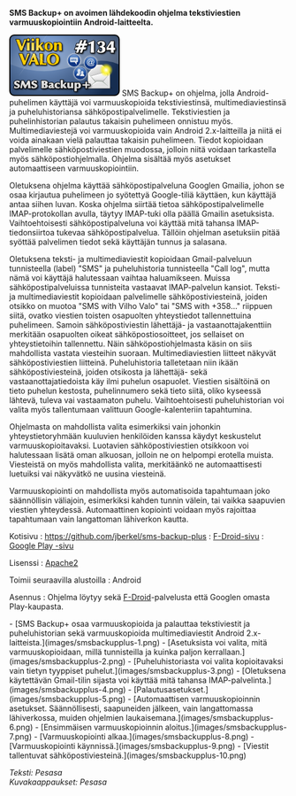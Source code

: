 <!--
Title: 3x30 SMS Backup+ - Viikon VALO #134
Date: 2013/07/21
Pageimage: valo134-smsbackupplus.png
Tags: Android,Viestintä
-->

**SMS Backup+ on avoimen lähdekoodin ohjelma tekstiviestien
varmuuskopiointiin Android-laitteelta.**

![](images/valo134-smsbackupplus.png "fig:valo134-smsbackupplus.png") SMS
Backup+ on ohjelma, jolla Android-puhelimen käyttäjä voi varmuuskopioida
tekstiviestinsä, multimediaviestinsä ja puheluhistoriansa
sähköpostipalvelimelle. Tekstiviestien ja puhelinhistorian palautus
takaisin puhelimeen onnistuu myös. Multimediaviestejä voi
varmuuskopioida vain Android 2.x-laitteilla ja niitä ei voida ainakaan
vielä palauttaa takaisin puhelimeen. Tiedot kopioidaan palvelimelle
sähköpostiviestien muodossa, jolloin niitä voidaan tarkastella myös
sähköpostiohjelmalla. Ohjelma sisältää myös asetukset automaattiseen
varmuuskopiointiin.

Oletuksena ohjelma käyttää sähköpostipalveluna Googlen Gmailia, johon se
osaa kirjautua puhelimeen jo syötettyä Google-tiliä käyttäen, kun
käyttäjä antaa siihen luvan. Koska ohjelma siirtää tietoa
sähköpostipalvelimelle IMAP-protokollan avulla, täytyy IMAP-tuki olla
päällä Gmailin asetuksista. Vaihtoehtoisesti sähköpostipalveluna voi
käyttää mitä tahansa IMAP-tiedonsiirtoa tukevaa sähköpostipalvelua.
Tällöin ohjelman asetuksiin pitää syöttää palvelimen tiedot sekä
käyttäjän tunnus ja salasana.

Oletuksena teksti- ja multimediaviestit kopioidaan Gmail-palveluun
tunnisteella (label) "SMS" ja puheluhistoria tunnisteella "Call log",
mutta nämä voi käyttäjä halutessaan vaihtaa haluamikseen. Muissa
sähköpostipalveluissa tunnisteita vastaavat IMAP-palvelun kansiot.
Teksti- ja multimediaviestit kopioidaan palvelimelle
sähköpostiviesteinä, joiden otsikko on muotoa "SMS with Vilho Valo" tai
"SMS with +358..." riippuen siitä, ovatko viestien toisten osapuolten
yhteystiedot tallennettuina puhelimeen. Samoin sähköpostiviestin
lähettäjä- ja vastaanottajakenttiin merkitään osapuolten oikeat
sähköpostiosoitteet, jos sellaiset on yhteystietoihin tallennettu. Näin
sähköpostiohjelmasta käsin on siis mahdollista vastata viesteihin
suoraan. Multimediaviestien liitteet näkyvät sähköpostiviestien
liitteinä. Puheluhistoria talletetaan niin ikään sähköpostiviesteinä,
joiden otsikosta ja lähettäjä- sekä vastaanottajatiedoista käy ilmi
puhelun osapuolet. Viestien sisältöinä on tieto puhelun kestosta,
puhelinnumero sekä tieto siitä, oliko kyseessä lähtevä, tuleva vai
vastaamaton puhelu. Vaihtoehtoisesti puheluhistorian voi valita myös
tallentumaan valittuun Google-kalenteriin tapahtumina.

Ohjelmasta on mahdollista valita esimerkiksi vain johonkin
yhteystietoryhmään kuuluvien henkilöiden kanssa käydyt keskustelut
varmuuskopioitavaksi. Luotavien sähköpostiviestien otsikkoon voi
halutessaan lisätä oman alkuosan, jolloin ne on helpompi erotella
muista. Viesteistä on myös mahdollista valita, merkitäänkö ne
automaattisesti luetuiksi vai näkyvätkö ne uusina viesteinä.

Varmuuskopiointi on mahdollista myös automatisoida tapahtumaan joko
säännöllisin väliajoin, esimerkiksi kahden tunnin välein, tai vaikka
saapuvien viestien yhteydessä. Automaattinen kopiointi voidaan myös
rajoittaa tapahtumaan vain langattoman lähiverkon kautta.

Kotisivu
:   <https://github.com/jberkel/sms-backup-plus>
:   [F-Droid-sivu](https://f-droid.org/repository/browse/?fdfilter=sms%20backup&fdid=com.zegoggles.smssync)
:   [Google Play
    -sivu](https://play.google.com/store/apps/details?id=com.zegoggles.smssync)

Lisenssi
:   [Apache2](http://directory.fsf.org/wiki/License:Apache2.0)

Toimii seuraavilla alustoilla
:   Android

Asennus
:   Ohjelma löytyy sekä [F-Droid](F-Droid)-palvelusta että
    Googlen omasta Play-kaupasta.

<div class="psgallery" markdown="1">
-   [SMS Backup+ osaa varmuuskopioida ja palauttaa tekstiviestit ja
    puheluhistorian sekä varmuuskopioida multimediaviestit Android
    2.x-laitteista.](images/smsbackupplus-1.png)
-   [Asetuksista voi valita, mitä varmuuskopioidaan, millä tunnisteilla
    ja kuinka paljon kerrallaan.](images/smsbackupplus-2.png)
-   [Puheluhistoriasta voi valita kopioitavaksi vain tietyn tyyppiset
    puhelut.](images/smsbackupplus-3.png)
-   [Oletuksena käytettävän Gmail-tilin sijasta voi käyttää mitä tahansa
    IMAP-palvelinta.](images/smsbackupplus-4.png)
-   [Palautusasetukset.](images/smsbackupplus-5.png)
-   [Automaattisen varmuuskopioinnin asetukset. Säännöllisesti,
    saapuneiden jälkeen, vain langattomassa lähiverkossa, muiden
    ohjelmien laukaisemana.](images/smsbackupplus-6.png)
-   [Ensimmäisen varmuuskopioinnin aloitus.](images/smsbackupplus-7.png)
-   [Varmuuskopiointi alkaa.](images/smsbackupplus-8.png)
-   [Varmuuskopiointi käynnissä.](images/smsbackupplus-9.png)
-   [Viestit tallentuvat
    sähköpostiviesteinä.](images/smsbackupplus-10.png)
</div>

*Teksti: Pesasa* <br />
*Kuvakaappaukset: Pesasa*

